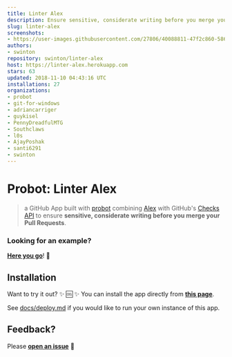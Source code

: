 ```yaml
---
title: Linter Alex
description: Ensure sensitive, considerate writing before you merge your Pull Requests
slug: linter-alex
screenshots:
- https://user-images.githubusercontent.com/27806/40088811-47f2c860-586e-11e8-9c4b-0f5b569a034c.png
authors:
- swinton
repository: swinton/linter-alex
host: https://linter-alex.herokuapp.com
stars: 63
updated: 2018-11-10 04:43:16 UTC
installations: 27
organizations:
- probot
- git-for-windows
- adriancarriger
- guykisel
- PennyDreadfulMTG
- Southclaws
- l0s
- AjayPoshak
- santi6291
- swinton
---
```


# Probot: Linter Alex

> a GitHub App built with [probot](https://github.com/probot/probot) combining [Alex](http://alexjs.com/) with GitHub's [Checks API](https://developer.github.com/changes/2018-05-07-new-checks-api-public-beta/) to ensure **sensitive, considerate writing before you merge your Pull Requests**.

### Looking for an example?

[**Here you go**](https://github.com/probot/probot/pull/681/checks)! :eyes:

## Installation

Want to try it out? :sparkles: :cool: :sparkles: You can install the app directly from [**this page**](https://github.com/apps/linter-alex).

See [docs/deploy.md](https://github.com/swinton/linter-alex/blob/master/docs/deploy.md) if you would like to run your own instance of this app.

## Feedback?

Please [**open an issue**](https://github.com/swinton/linter-alex/issues/new) :bow:
